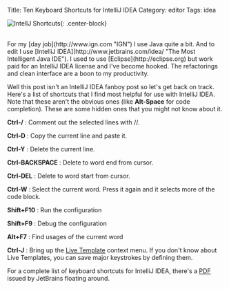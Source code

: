 Title: Ten Keyboard Shortcuts for IntelliJ IDEA
Category: editor
Tags: idea

![IntellJ Shortcuts]({static}/images/10.png){: .center-block}

<br />
For my [day job](http://www.ign.com "IGN") I use Java quite a bit. And
to edit I use [IntelliJ
IDEA](http://www.jetbrains.com/idea/ "The Most Intelligent Java IDE"). I
used to use [Eclipse](http://eclipse.org) but work paid for an IntelliJ
IDEA license and I've become hooked. The refactorings and clean
interface are a boon to my productivity.

Well this post isn't an IntelliJ IDEA fanboy post so let's get back on
track. Here's a list of shortcuts that I find most helpful for use with
IntelliJ IDEA. Note that these aren't the obvious ones (like
**Alt-Space** for code completion). These are some hidden ones that you
might not know about it.

**Ctrl-/**
:   Comment out the selected lines with //.

**Ctrl-D**
:   Copy the current line and paste it.

**Ctrl-Y**
:   Delete the current line.

**Ctrl-BACKSPACE**
:   Delete to word end from cursor.

**Ctrl-DEL**
:   Delete to word start from cursor.

**Ctrl-W**
:   Select the current word. Press it again and it selects more of the
    code block.

**Shift+F10**
:   Run the configuration

**Shift+F9**
:   Debug the configuration

**Alt+F7**
:   Find usages of the current word

**Ctrl-J**
:   Bring up the [Live
    Template](http://www.jetbrains.com/idea/docs/help/editing/livetemplates/definetemplates.html)
    context menu. If you don't know about Live Templates, you can save
    major keystrokes by defining them.

For a complete list of keyboard shortcuts for IntelliJ IDEA, there's a
[PDF](http://www.jetbrains.com/idea/docs/IntelliJIDEA8_ReferenceCard.pdf "PDF of IntelliJ IDEA keyboard shortcuts")
issued by JetBrains floating around.
